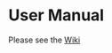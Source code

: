 # User Manual

Please see the [Wiki](https://eng-git.canterbury.ac.nz/seng302-2021/team-300/-/wikis/User%20Manual)
